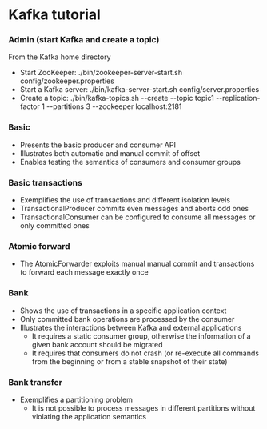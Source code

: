 # Kafka tutorial

### Admin (start Kafka and create a topic)

From the Kafka home directory

* Start ZooKeeper: ./bin/zookeeper-server-start.sh config/zookeeper.properties
* Start a Kafka server: ./bin/kafka-server-start.sh config/server.properties
* Create a topic: ./bin/kafka-topics.sh --create --topic topic1 --replication-factor 1 --partitions 3 --zookeeper localhost:2181

### Basic

* Presents the basic producer and consumer API
* Illustrates both automatic and manual commit of offset
* Enables testing the semantics of consumers and consumer groups

### Basic transactions

* Exemplifies the use of transactions and different isolation levels
* TransactionalProducer commits even messages and aborts odd ones
* TransactionalConsumer can be configured to consume all messages or only committed ones 

### Atomic forward

* The AtomicForwarder exploits manual manual commit and transactions to forward each message exactly once

### Bank

* Shows the use of transactions in a specific application context
* Only committed bank operations are processed by the consumer
* Illustrates the interactions between Kafka and external applications
  * It requires a static consumer group, otherwise the information of a given bank account should be migrated  
  * It requires that consumers do not crash (or re-execute all commands from the beginning or from a stable snapshot of their state)
  
### Bank transfer

* Exemplifies a partitioning problem
  * It is not possible to process messages in different partitions without violating the application semantics